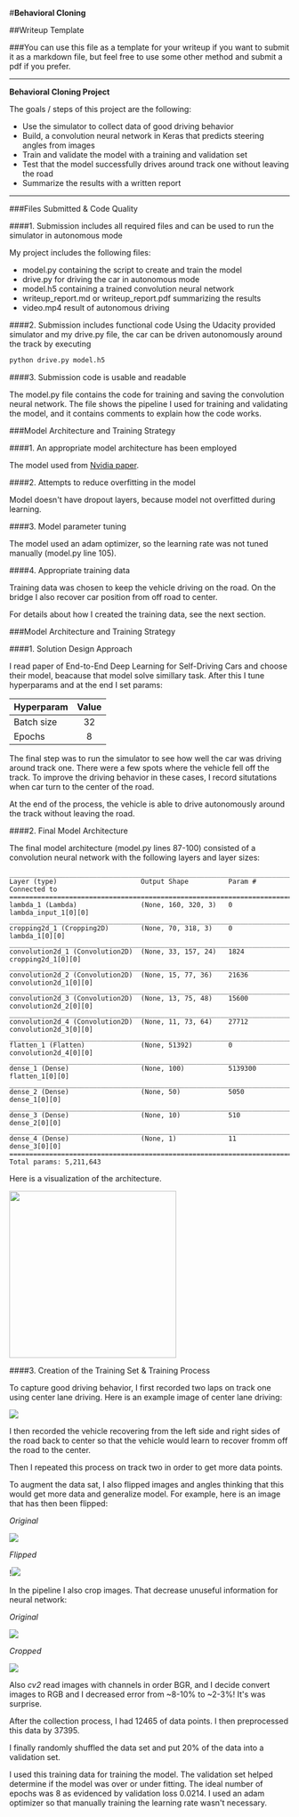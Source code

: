 #**Behavioral Cloning** 

##Writeup Template

###You can use this file as a template for your writeup if you want to submit it as a markdown file, but feel free to use some other method and submit a pdf if you prefer.

---

**Behavioral Cloning Project**

The goals / steps of this project are the following:
* Use the simulator to collect data of good driving behavior
* Build, a convolution neural network in Keras that predicts steering angles from images
* Train and validate the model with a training and validation set
* Test that the model successfully drives around track one without leaving the road
* Summarize the results with a written report

---
###Files Submitted & Code Quality

####1. Submission includes all required files and can be used to run the simulator in autonomous mode

My project includes the following files:
* model.py containing the script to create and train the model
* drive.py for driving the car in autonomous mode
* model.h5 containing a trained convolution neural network 
* writeup_report.md or writeup_report.pdf summarizing the results
* video.mp4 result of autonomous driving

####2. Submission includes functional code
Using the Udacity provided simulator and my drive.py file, the car can be driven autonomously around the track by executing 
```sh
python drive.py model.h5
```

####3. Submission code is usable and readable

The model.py file contains the code for training and saving the convolution neural network. The file shows the pipeline I used for training and validating the model, and it contains comments to explain how the code works.

###Model Architecture and Training Strategy

####1. An appropriate model architecture has been employed

The model used from [Nvidia paper](https://devblogs.nvidia.com/parallelforall/wp-content/uploads/2016/08/cnn-architecture.png).

####2. Attempts to reduce overfitting in the model

Model doesn't have dropout layers, because model not overfitted during learning.

####3. Model parameter tuning

The model used an adam optimizer, so the learning rate was not tuned manually (model.py line 105).

####4. Appropriate training data

Training data was chosen to keep the vehicle driving on the road. On the bridge I also recover car position from off road to center.

For details about how I created the training data, see the next section. 

###Model Architecture and Training Strategy

####1. Solution Design Approach

I read paper of End-to-End Deep Learning for Self-Driving Cars and choose their model, beacause that model solve simillary task. After this I tune hyperparams and at the end I set params:

| Hyperparam    | Value   | 
|---------------|:-------:|
| Batch size 	| 32 	  |
| Epochs        | 8		  |


The final step was to run the simulator to see how well the car was driving around track one. There were a few spots where the vehicle fell off the track. To improve the driving behavior in these cases, I record situtations when car turn to the center of the road.

At the end of the process, the vehicle is able to drive autonomously around the track without leaving the road.

####2. Final Model Architecture

The final model architecture (model.py lines 87-100) consisted of a convolution neural network with the following layers and layer sizes:

```
____________________________________________________________________________________________________
Layer (type)                     Output Shape          Param #     Connected to
====================================================================================================
lambda_1 (Lambda)                (None, 160, 320, 3)   0           lambda_input_1[0][0]
____________________________________________________________________________________________________
cropping2d_1 (Cropping2D)        (None, 70, 318, 3)    0           lambda_1[0][0]
____________________________________________________________________________________________________
convolution2d_1 (Convolution2D)  (None, 33, 157, 24)   1824        cropping2d_1[0][0]
____________________________________________________________________________________________________
convolution2d_2 (Convolution2D)  (None, 15, 77, 36)    21636       convolution2d_1[0][0]
____________________________________________________________________________________________________
convolution2d_3 (Convolution2D)  (None, 13, 75, 48)    15600       convolution2d_2[0][0]
____________________________________________________________________________________________________
convolution2d_4 (Convolution2D)  (None, 11, 73, 64)    27712       convolution2d_3[0][0]
____________________________________________________________________________________________________
flatten_1 (Flatten)              (None, 51392)         0           convolution2d_4[0][0]
____________________________________________________________________________________________________
dense_1 (Dense)                  (None, 100)           5139300     flatten_1[0][0]
____________________________________________________________________________________________________
dense_2 (Dense)                  (None, 50)            5050        dense_1[0][0]
____________________________________________________________________________________________________
dense_3 (Dense)                  (None, 10)            510         dense_2[0][0]
____________________________________________________________________________________________________
dense_4 (Dense)                  (None, 1)             11          dense_3[0][0]
====================================================================================================
Total params: 5,211,643
```

Here is a visualization of the architecture.

<img src="assets/cnn-architecture.png" width="300">

####3. Creation of the Training Set & Training Process

To capture good driving behavior, I first recorded two laps on track one using center lane driving. Here is an example image of center lane driving:

<img src="assets/center_camera.jpg">

I then recorded the vehicle recovering from the left side and right sides of the road back to center so that the vehicle would learn to recover fromm off the road to the center.

Then I repeated this process on track two in order to get more data points.

To augment the data sat, I also flipped images and angles thinking that this would get more data and generalize model. For example, here is an image that has then been flipped:

*Original*

<img src="assets/left_camera.jpg">

*Flipped*

!<img src="assets/left_camera_flipped.jpg">

In the pipeline I also crop images. That decrease unuseful information for neural network:

*Original*

<img src="assets/left_camera.jpg">

*Cropped*

<img src="assets/left_camera_cropped.jpg">

Also _cv2_ read images with channels in order BGR, and I decide convert images to RGB and I decreased error from ~8-10% to ~2-3%! It's was surprise.

After the collection process, I had 12465 of data points. I then preprocessed this data by 37395.

I finally randomly shuffled the data set and put 20% of the data into a validation set. 

I used this training data for training the model. The validation set helped determine if the model was over or under fitting. The ideal number of epochs was 8 as evidenced by validation loss 0.0214. I used an adam optimizer so that manually training the learning rate wasn't necessary.
